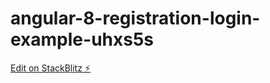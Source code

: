 # angular-8-registration-login-example-uhxs5s

[Edit on StackBlitz ⚡️](https://stackblitz.com/edit/angular-8-registration-login-example-uhxs5s)